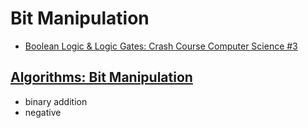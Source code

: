 # Bit Manipulation 


- [Boolean Logic & Logic Gates: Crash Course Computer Science #3](https://www.youtube.com/watch?v=gI-qXk7XojA)


## [Algorithms: Bit Manipulation](https://www.youtube.com/watch?v=NLKQEOgBAnw)

- binary addition 
- negative 